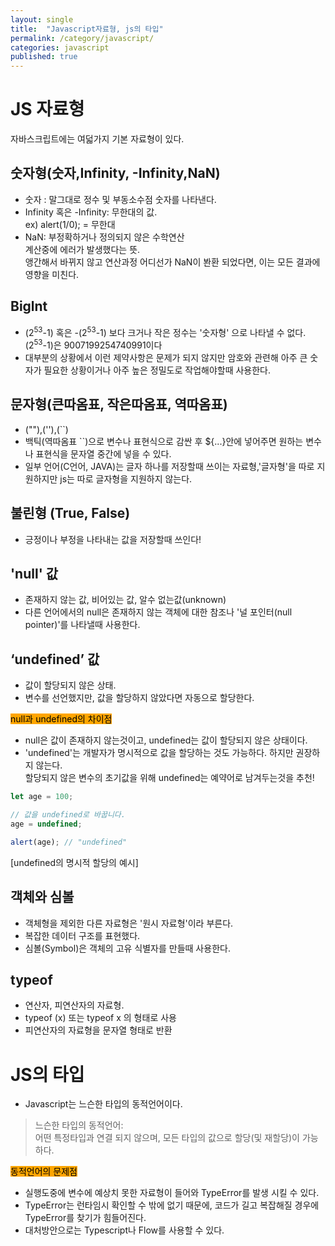 ```yaml
---
layout: single
title:  "Javascript자료형, js의 타입"
permalink: /category/javascript/
categories: javascript
published: true
---
```

# JS 자료형

자바스크립트에는 여덟가지 기본 자료형이 있다.

## 숫자형(숫자,Infinity, -Infinity,NaN)

- 숫자 : 말그대로 정수 및 부동소수점 숫자를 나타낸다.
- Infinity 혹은 -Infinity: 무한대의 값.  
ex) alert(1/0); = 무한대
- NaN: 부정확하거나 정의되지 않은 수학연산  
계산중에 에러가 발생했다는 뜻.  
앵간해서 바뀌지 않고 연산과정 어디선가 NaN이 봔환 되었다면, 이는 모든 결과에 영향을 미친다.

## Biglnt

- (2<sup>53</sup>-1) 혹은 -(2<sup>53</sup>-1) 보다 크거나 작은 정수는 '숫자형' 으로 나타낼 수 없다.  
(2<sup>53</sup>-1)은 9007199254740991이다
- 대부분의 상황에서 이런 제약사항은 문제가 되지 않지만 암호와 관련해 아주 큰 숫자가 필요한 상황이거나 아주 높은 정밀도로 작업해야할때 사용한다.

## 문자형(큰따옴표, 작은따옴표, 역따옴표)

- (""),(''),(``)
- 백틱(역따옴표 ``)으로 변수나 표현식으로 감싼 후 ${...}안에 넣어주면 원하는 변수나 표현식을 문자열 중간에 넣을 수 있다.
- 일부 언어(C언어, JAVA)는 글자 하나를 저장할때 쓰이는 자료형,'글자형'을 따로 지원하지만 js는 따로 글자형을 지원하지 않는다.

## 불린형 (True, False)
 - 긍정이나 부정을 나타내는 값을 저장할때 쓰인다!

 ## 'null' 값
- 존재하지 않는 값, 비어있는 값, 알수 없는값(unknown)
- 다른 언어에서의 null은 존재하지 않는 객체에 대한 참조나  '널 포인터(null pointer)'를 나타낼때 사용한다.

## ‘undefined’ 값
- 값이 할당되지 않은 상태.
- 변수를 선언했지만, 값을 할당하지 않았다면 자동으로 할당한다.

<mark style="background-color:orange"> null과 undefined의 차이점</mark>

- null은 값이 존재하지 않는것이고, undefined는 값이 할당되지 않은 상태이다.
- 'undefined'는 개발자가 명시적으로 값을 할당하는 것도 가능하다. 하지만 권장하지 않는다.  
할당되지 않은 변수의 초기값을 위해 undefined는 예약어로 남겨두는것을 추천!

```js
let age = 100;

// 값을 undefined로 바꿉니다.
age = undefined;

alert(age); // "undefined"
```
[undefined의 명시적 할당의 예시]

## 객체와 심볼
- 객체형을 제외한 다른 자료형은 '원시 자료형'이라 부른다.
- 복잡한 데이터 구조를 표현했다.
- 심볼(Symbol)은 객체의 고유 식별자를 만들때 사용한다.

## typeof
 - 연산자, 피연산자의 자료형.
 - typeof (x) 또는 typeof x 의 형태로 사용
 - 피연산자의 자료형을 문자열 형태로 반환


# JS의 타입

- Javascript는 느슨한 타입의 동적언어이다.  
> 느슨한 타입의 동적언어:  
어떤 특정타입과 연결 되지 않으며, 모든 타입의 값으로 할당(및 재할당)이 가능하다.

<mark style="background-color:orange"> 동적언어의 문제점</mark>

- 실행도중에 변수에 예상치 못한 자료형이 들어와 TypeError를 발생 시킬 수 있다.
- TypeError는 런타임시 확인할 수 밖에 없기 때문에, 코드가 길고 복잡해질 경우에 TypeError를 찾기가 힘들어진다.
- 대처방안으로는 Typescript나 Flow를 사용할 수 있다.